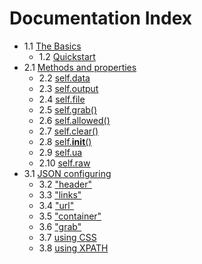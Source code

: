 # Documentation Index

* 1.1 [The Basics](basics/index.md)
	* 1.2 [Quickstart](basics/quickstart.md)
* 2.1 [Methods and properties](methods/index.md)
	* 2.2 [self.data](methods/data.md)
	* 2.3 [self.output](methods/output.md)
	* 2.4 [self.file](methods/file.md)
	* 2.5 [self.grab()](methods/grab.md)
	* 2.6 [self.allowed()](methods/allowed.md)
	* 2.7 [self.clear()](methods/clear.md)
	* 2.8 [self.__init__()](methods/init.md)
	* 2.9 [self.ua](methods/ua.md)
	* 2.10 [self.raw](methods/raw.md)
* 3.1 [JSON configuring](keys/index.md)
	* 3.2 ["header"](keys/header.md)
	* 3.3 ["links"](keys/links.md)
	* 3.4 ["url"](keys/url.md)
	* 3.5 ["container"](keys/container.md)
	* 3.6 ["grab"](keys/grab.md)
	* 3.7 [using CSS](keys/css.md)
	* 3.8 [using XPATH](keys/xpath.md)